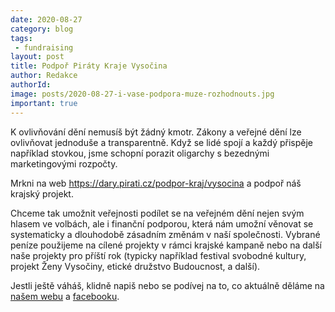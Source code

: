 ```yaml
---
date: 2020-08-27
category: blog
tags:
 - fundraising
layout: post
title: Podpoř Piráty Kraje Vysočina
author: Redakce
authorId:  
image: posts/2020-08-27-i-vase-podpora-muze-rozhodnouts.jpg
important: true
---
```


K ovlivňování dění nemusíš být žádný kmotr. Zákony a veřejné dění lze ovlivňovat jednoduše a transparentně. Když se lidé spojí a každý přispěje například stovkou, jsme schopní porazit oligarchy s bezednými marketingovými rozpočty. 

Mrkni na web <https://dary.pirati.cz/podpor-kraj/vysocina> a podpoř náš krajský projekt.

Chceme tak umožnit veřejnosti podílet se na veřejném dění nejen svým hlasem ve volbách, ale i finanční podporou, která nám umožní věnovat se systematicky a dlouhodobě zásadním změnám v naší společnosti. Vybrané peníze použijeme na cílené projekty v rámci krajské kampaně nebo na další naše projekty pro příští rok (typicky například festival svobodné kultury, projekt Ženy Vysočiny, etické družstvo Budoucnost, a další). 

Jestli ještě váháš, klidně napiš nebo se podívej na to, co aktuálně děláme na [našem webu](https://vysocina.pirati.cz) a [facebooku](https://www.facebook.com/pirati.vysocina). 
